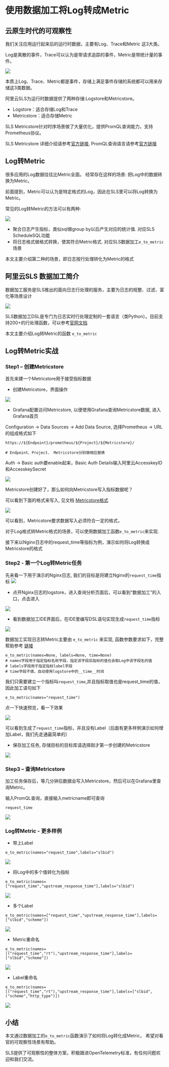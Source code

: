 # 使用数据加工将Log转成Metric
## 云原生时代的可观察性

我们关注应用运行起来后的运行时数据，主要有Log、Trace和Metric 这3大类。 

Log是离散的事件，Trace可以认为是带请求追踪的事件，Metric是带统计量的事件。

![](/img/dataprocessdemo/特定格式处理/img1.jpg)

本质上Log、Trace、Metric都是事件，存储上满足事件存储的系统都可以用来存储这3类数据。


阿里云SLS为运行时数据提供了两种存储:Logstore和Metricstore。 

* Logstore：适合存储Log和Trace
* Metricstore：适合存储Metric

SLS Metricstore针对时序场景做了大量优化，提供PromQL查询能力，支持Prometheus协议。

SLS Metricstore 详细介绍请参考[官方链接](https://help.aliyun.com/document_detail/171723.html), PromQL查询语言请参考[官方链接](https://prometheus.io/docs/prometheus/latest/querying/basics/)

## Log转Metric

很多应用的Log数据往往比Metric全面。 经常存在这样的场景: 把Log中的数据转换为Metric。

前面提到，Metric可以认为是特定格式的Log，因此在SLS里可以将Log转换为Metric。 

常见的Log转Metric的方法可以有两种:

![](/img/dataprocessdemo/特定格式处理/img2.jpg)

* 聚合日志产生指标，类似sql做group by以后产生对应的统计值. 对应SLS ScheduleSQL功能
* 将日志格式做格式转换，使其符合Metric格式. 对应SLS数据加工`e_to_metric`场景

本文主要介绍第二种的场景，即日志按行处理转化为Metric的格式

## 阿里云SLS 数据加工简介

数据加工服务是SLS推出的面向日志行处理的服务，主要为日志的规整、过滤、富化等场景设计

![](/img/dataprocessdemo/特定格式处理/img3.jpg)

SLS数据加工DSL是专门为日志实时行处理定制的一套语言（类Python）。目前支持200+的行处理函数，可以参考[官网文档](https://help.aliyun.com/document_detail/159702.html)

本文主要介绍Log转Metric的函数 `e_to_metric`

## Log转Metric实战

### Step1 – 创建Metricstore

首先来建一个Metricstore用于接受指标数据

* 创建Metricstore，界面操作

![](/img/dataprocessdemo/特定格式处理/img4.jpg)

* Grafana配置访问Metricstore, 以便使用Grafana查询Metricstore数据, 进入Grafana首页

Configuration -> Data Sources -> Add Data Source, 选择Prometheus -> URL的组成格式如下
```
https://${Endpoint}/prometheus/${Project}/${Metricstore}/

# Endpoint、Project、 Metricstore分别做相应替换
```
Auth -> Basic auth要enable起来，Basic Auth Details输入阿里云AccesskeyID和AccesskeySecret


![](/img/dataprocessdemo/特定格式处理/img5.jpg)

Metricstore创建好了，那么如何向Metricstore写入指标数据呢？ 

可以看到下面的格式来写入, 见文档 [Metricstore格式](https://help.aliyun.com/document_detail/171773.htm)

![](/img/dataprocessdemo/特定格式处理/img6.jpg)

可以看到，Metricstore要求数据写入必须符合一定的格式，

对于Log格式转Metric格式的场景，可以使用数据加工函数`e_to_metric`来实现. 


接下来以Nginx日志中的request_time等指标为例，演示如何将Log转换成Metricstore的格式

### Step2 - 第一个Log转Metric任务

先来看一下用于演示的Nginx日志, 我们的目标是将建立Nginx的`request_time`指标
![](/img/dataprocessdemo/特定格式处理/img7.jpg)

* 点开Nginx日志的logstore，进入查询分析页面后，可以看到“数据加工”的入口，点击进入

![](/img/dataprocessdemo/特定格式处理/img8.jpg)

* 看到数据加工IDE界面后，在IDE里编写DSL语句实现生成`request_time`指标

![](/img/dataprocessdemo/特定格式处理/img9.jpg)

数据加工实现日志转Metric主要由 `e_to_metric` 来实现, 函数参数要求如下，完整帮助参考 [链接](https://help.aliyun.com/document_detail/125484.html?#section-u7i-ymg-jzp)
```
e_to_metric(names=None, labels=None, time=None)
# names字段用于指定指标名称字段，指定该字段后指标的值也会取Log中该字段名的值
# labels字段用于指定指标label字段
# time字段不填，自动使用logstore中的__time__时间
```

我们只需要建立一个指标叫`request_time`,并且指标取值也是request_time的值，因此加工语句如下
```
e_to_metric(names="request_time")
```

点一下快速预览，看一下效果

![](/img/dataprocessdemo/特定格式处理/preview1.jpg)

可以看到生成了`request_time`指标，并且没有Label（后面有更多样例演示如何增加Label，我们先走通最简单的）

* 保存加工任务, 存储目标的目标库请选择刚才第一步创建的Metricstore

![](/img/dataprocessdemo/特定格式处理/img10.jpg)


### Step3 – 查询Metricstore

加工任务保存后，等几分钟后数据会写入Metricstore，然后可以在Grafana里查询Metric。

输入PromQL查询，直接输入metricname即可查询
```
request_time
```

![](/img/dataprocessdemo/特定格式处理/img11.jpg)

### Log转Metric - 更多样例

* 带上Label
```
e_to_metric(names="request_time",labels="slbid")
```

![](/img/dataprocessdemo/特定格式处理/img12.jpg)

* 将Log中的多个值转化为指标
```
e_to_metric(names=["request_time","upstream_response_time"],labels="slbid")
```
![](/img/dataprocessdemo/特定格式处理/img13.jpg)

* 多个Label
```
e_to_metric(names=["request_time","upstream_response_time"],labels=["slbid","scheme"])
```
![](/img/dataprocessdemo/特定格式处理/img14.jpg)

* Metric重命名

```
e_to_metric(names=[("request_time","rt"),"upstream_response_time"],labels=["slbid","scheme"])
```

![](/img/dataprocessdemo/特定格式处理/img15.jpg)

* Label重命名

```
e_to_metric(names=[("request_time","rt"),"upstream_response_time"],labels=["slbid",("scheme","http_type")])
```

![](/img/dataprocessdemo/特定格式处理/img16.jpg)

## 小结

本文通过数据加工的`e_to_metric`函数演示了如何将Log转化成Metric， 希望对看官的可观察性场景有帮助。

SLS提供了可观察性的整体方案，积极跟进OpenTelemetry标准，有任何问题欢迎和我们交流。

